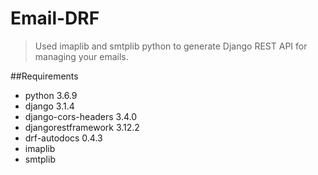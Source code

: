# Email-DRF
> Used imaplib and smtplib python to generate Django REST API for managing your emails.

##Requirements
- python 3.6.9
- django 3.1.4
- django-cors-headers 3.4.0
- djangorestframework 3.12.2 
- drf-autodocs 0.4.3
- imaplib
- smtplib
